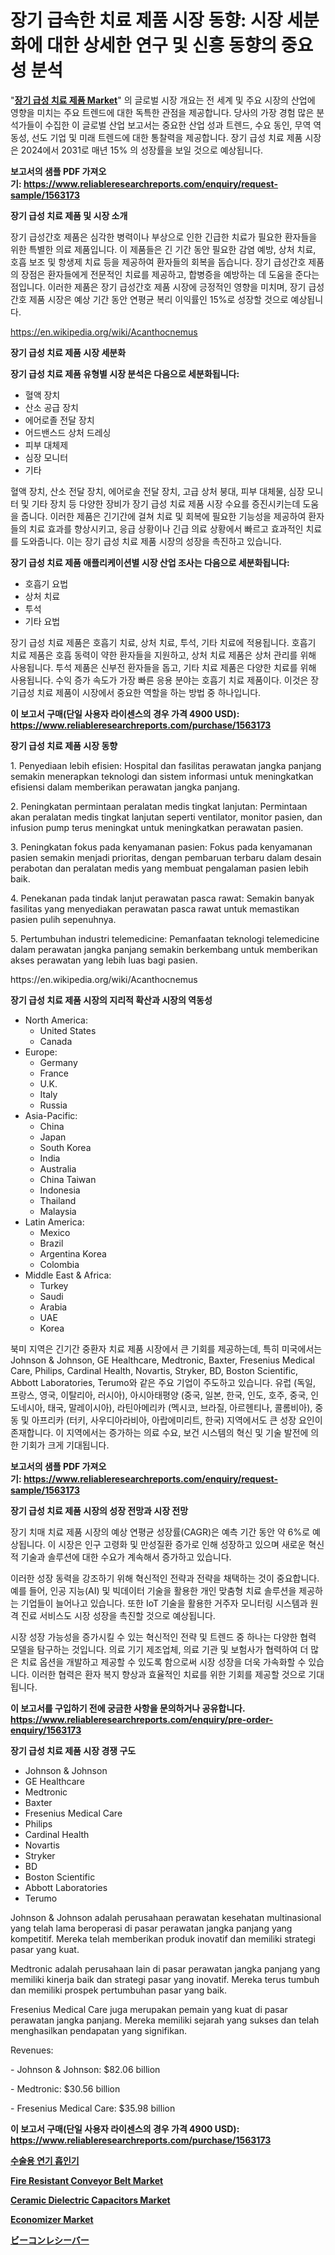 <p><h1>장기 급속한 치료 제품 시장 동향: 시장 세분화에 대한 상세한 연구 및 신흥 동향의 중요성 분석</h1></p><p>"<strong><a href="https://www.reliableresearchreports.com/long-term-acute-care-products-r1563173">장기 급성 치료 제품 Market</a></strong>" 의 글로벌 시장 개요는 전 세계 및 주요 시장의 산업에 영향을 미치는 주요 트렌드에 대한 독특한 관점을 제공합니다. 당사의 가장 경험 많은 분석가들이 수집한 이 글로벌 산업 보고서는 중요한 산업 성과 트렌드, 수요 동인, 무역 역동성, 선도 기업 및 미래 트렌드에 대한 통찰력을 제공합니다. 장기 급성 치료 제품 시장은 2024에서 2031로 매년 15% 의 성장률을 보일 것으로 예상됩니다.</p>
<p><strong>보고서의 샘플 PDF 가져오기:&nbsp;<a href="https://www.reliableresearchreports.com/enquiry/request-sample/1563173">https://www.reliableresearchreports.com/enquiry/request-sample/1563173</a></strong></p>
<p><strong>장기 급성 치료 제품 및 시장 소개</strong></p>
<p><p>장기 급성간호 제품은 심각한 병력이나 부상으로 인한 긴급한 치료가 필요한 환자들을 위한 특별한 의료 제품입니다. 이 제품들은 긴 기간 동안 필요한 감염 예방, 상처 치료, 호흡 보조 및 항생제 치료 등을 제공하여 환자들의 회복을 돕습니다. 장기 급성간호 제품의 장점은 환자들에게 전문적인 치료를 제공하고, 합병증을 예방하는 데 도움을 준다는 점입니다. 이러한 제품은 장기 급성간호 제품 시장에 긍정적인 영향을 미치며, 장기 급성간호 제품 시장은 예상 기간 동안 연평균 복리 이익률인 15%로 성장할 것으로 예상됩니다.</p></p>
<p><a href="https://en.wikipedia.org/wiki/Acanthocnemus">https://en.wikipedia.org/wiki/Acanthocnemus</a></p>
<p><strong>장기 급성 치료 제품 시장 세분화</strong></p>
<p><strong>장기 급성 치료 제품 유형별 시장 분석은 다음으로 세분화됩니다:</strong></p>
<p><ul><li>혈액 장치</li><li>산소 공급 장치</li><li>에어로졸 전달 장치</li><li>어드밴스드 상처 드레싱</li><li>피부 대체제</li><li>심장 모니터</li><li>기타</li></ul></p>
<p><p>혈액 장치, 산소 전달 장치, 에어로솔 전달 장치, 고급 상처 붕대, 피부 대체물, 심장 모니터 및 기타 장치 등 다양한 장비가 장기 급성 치료 제품 시장 수요를 증진시키는데 도움을 줍니다. 이러한 제품은 긴기간에 걸쳐 치료 및 회복에 필요한 기능성을 제공하여 환자들의 치료 효과를 향상시키고, 응급 상황이나 긴급 의료 상황에서 빠르고 효과적인 치료를 도와줍니다. 이는 장기 급성 치료 제품 시장의 성장을 촉진하고 있습니다.</p></p>
<p><strong>장기 급성 치료 제품 애플리케이션별 시장 산업 조사는 다음으로 세분화됩니다:</strong></p>
<p><ul><li>호흡기 요법</li><li>상처 치료</li><li>투석</li><li>기타 요법</li></ul></p>
<p><p>장기 급성 치료 제품은 호흡기 치료, 상처 치료, 투석, 기타 치료에 적용됩니다. 호흡기 치료 제품은 호흡 동력이 약한 환자들을 지원하고, 상처 치료 제품은 상처 관리를 위해 사용됩니다. 투석 제품은 신부전 환자들을 돕고, 기타 치료 제품은 다양한 치료를 위해 사용됩니다. 수익 증가 속도가 가장 빠른 응용 분야는 호흡기 치료 제품이다. 이것은 장기급성 치료 제품이 시장에서 중요한 역할을 하는 방법 중 하나입니다.</p></p>
<p><strong>이 보고서 구매(단일 사용자 라이센스의 경우 가격 4900 USD): <a href="https://www.reliableresearchreports.com/purchase/1563173">https://www.reliableresearchreports.com/purchase/1563173</a></strong></p>
<p><strong>장기 급성 치료 제품 시장 동향</strong></p>
<p><p>1. Penyediaan lebih efisien: Hospital dan fasilitas perawatan jangka panjang semakin menerapkan teknologi dan sistem informasi untuk meningkatkan efisiensi dalam memberikan perawatan jangka panjang.</p><p>2. Peningkatan permintaan peralatan medis tingkat lanjutan: Permintaan akan peralatan medis tingkat lanjutan seperti ventilator, monitor pasien, dan infusion pump terus meningkat untuk meningkatkan perawatan pasien.</p><p>3. Peningkatan fokus pada kenyamanan pasien: Fokus pada kenyamanan pasien semakin menjadi prioritas, dengan pembaruan terbaru dalam desain perabotan dan peralatan medis yang membuat pengalaman pasien lebih baik.</p><p>4. Penekanan pada tindak lanjut perawatan pasca rawat: Semakin banyak fasilitas yang menyediakan perawatan pasca rawat untuk memastikan pasien pulih sepenuhnya.</p><p>5. Pertumbuhan industri telemedicine: Pemanfaatan teknologi telemedicine dalam perawatan jangka panjang semakin berkembang untuk memberikan akses perawatan yang lebih luas bagi pasien.</p></p>
<p>https://en.wikipedia.org/wiki/Acanthocnemus</p>
<p><strong>장기 급성 치료 제품 시장의 지리적 확산과 시장의 역동성</strong></p>
<p><ul>
    <li>
        North America:
        <ul>
            <li>United States</li>
            <li>Canada</li>
        </ul>
    </li>
    <li>
        Europe:
        <ul>
            <li>Germany</li>
            <li>France</li>
            <li>U.K.</li>
            <li>Italy</li>
            <li>Russia</li>
        </ul>
    </li>
    <li>
        Asia-Pacific:
        <ul>
            <li>China</li>
            <li>Japan</li>
            <li>South Korea</li>
            <li>India</li>
            <li>Australia</li>
            <li>China Taiwan</li>
            <li>Indonesia</li>
            <li>Thailand</li>
            <li>Malaysia</li>
        </ul>
    </li>
    <li>
        Latin America:
        <ul>
            <li>Mexico</li>
            <li>Brazil</li>
            <li>Argentina Korea</li>
            <li>Colombia</li>
        </ul>
    </li>
    <li>
        Middle East & Africa:
        <ul>
            <li>Turkey</li>
            <li>Saudi</li>
            <li>Arabia</li>
            <li>UAE</li>
            <li>Korea</li>
        </ul>
    </li>
    </ul></p>
<p><p>북미 지역은 긴기간 중환자 치료 제품 시장에서 큰 기회를 제공하는데, 특히 미국에서는 Johnson & Johnson, GE Healthcare, Medtronic, Baxter, Fresenius Medical Care, Philips, Cardinal Health, Novartis, Stryker, BD, Boston Scientific, Abbott Laboratories, Terumo와 같은 주요 기업이 주도하고 있습니다. 유럽 (독일, 프랑스, 영국, 이탈리아, 러시아), 아시아태평양 (중국, 일본, 한국, 인도, 호주, 중국, 인도네시아, 태국, 말레이시아), 라틴아메리카 (멕시코, 브라질, 아르헨티나, 콜롬비아), 중동 및 아프리카 (터키, 사우디아라비아, 아랍에미리트, 한국) 지역에서도 큰 성장 요인이 존재합니다. 이 지역에서는 증가하는 의료 수요, 보건 시스템의 혁신 및 기술 발전에 의한 기회가 크게 기대됩니다.</p></p>
<p><strong>보고서의 샘플 PDF 가져오기:&nbsp;<a href="https://www.reliableresearchreports.com/enquiry/request-sample/1563173">https://www.reliableresearchreports.com/enquiry/request-sample/1563173</a></strong></p>
<p><strong>장기 급성 치료 제품 시장의 성장 전망과 시장 전망</strong></p>
<p><p>장기 치매 치료 제품 시장의 예상 연평균 성장률(CAGR)은 예측 기간 동안 약 6%로 예상됩니다. 이 시장은 인구 고령화 및 만성질환 증가로 인해 성장하고 있으며 새로운 혁신적 기술과 솔루션에 대한 수요가 계속해서 증가하고 있습니다.</p><p>이러한 성장 동력을 강조하기 위해 혁신적인 전략과 전략을 채택하는 것이 중요합니다. 예를 들어, 인공 지능(AI) 및 빅데이터 기술을 활용한 개인 맞춤형 치료 솔루션을 제공하는 기업들이 늘어나고 있습니다. 또한 IoT 기술을 활용한 거주자 모니터링 시스템과 원격 진료 서비스도 시장 성장을 촉진할 것으로 예상됩니다.</p><p>시장 성장 가능성을 증가시킬 수 있는 혁신적인 전략 및 트렌드 중 하나는 다양한 협력 모델을 탐구하는 것입니다. 의료 기기 제조업체, 의료 기관 및 보험사가 협력하여 더 많은 치료 옵션을 개발하고 제공할 수 있도록 함으로써 시장 성장을 더욱 가속화할 수 있습니다. 이러한 협력은 환자 복지 향상과 효율적인 치료를 위한 기회를 제공할 것으로 기대됩니다.</p></p>
<p><strong>이 보고서를 구입하기 전에 궁금한 사항을 문의하거나 공유합니다. <a href="https://www.reliableresearchreports.com/enquiry/pre-order-enquiry/1563173">https://www.reliableresearchreports.com/enquiry/pre-order-enquiry/1563173</a></strong></p>
<p><strong>장기 급성 치료 제품 시장 경쟁 구도</strong></p>
<p><ul><li>Johnson & Johnson</li><li>GE Healthcare</li><li>Medtronic</li><li>Baxter</li><li>Fresenius Medical Care</li><li>Philips</li><li>Cardinal Health</li><li>Novartis</li><li>Stryker</li><li>BD</li><li>Boston Scientific</li><li>Abbott Laboratories</li><li>Terumo</li></ul></p>
<p><p>Johnson & Johnson adalah perusahaan perawatan kesehatan multinasional yang telah lama beroperasi di pasar perawatan jangka panjang yang kompetitif. Mereka telah memberikan produk inovatif dan memiliki strategi pasar yang kuat. </p><p>Medtronic adalah perusahaan lain di pasar perawatan jangka panjang yang memiliki kinerja baik dan strategi pasar yang inovatif. Mereka terus tumbuh dan memiliki prospek pertumbuhan pasar yang baik.</p><p>Fresenius Medical Care juga merupakan pemain yang kuat di pasar perawatan jangka panjang. Mereka memiliki sejarah yang sukses dan telah menghasilkan pendapatan yang signifikan.</p><p>Revenues:</p><p>- Johnson & Johnson: $82.06 billion</p><p>- Medtronic: $30.56 billion</p><p>- Fresenius Medical Care: $35.98 billion</p></p>
<p><strong>이 보고서 구매(단일 사용자 라이센스의 경우 가격 4900 USD): <a href="https://www.reliableresearchreports.com/purchase/1563173">https://www.reliableresearchreports.com/purchase/1563173</a></strong></p>
<p><strong><p><a href="https://github.com/sougarounis/Market-Research-Report-List-5/blob/main/767158288359.md">수술용 연기 흡인기</a></p><p><a href="https://medium.com/@samantha.welch56767/fire-resistant-conveyor-belt-market-research-report-includes-analysis-on-market-size-share-and-abcd8b6e30df">Fire Resistant Conveyor Belt Market</a></p><p><a href="https://www.linkedin.com/pulse/global-ceramic-dielectric-capacitors-market-focus-application-bd4ve?trackingId=sm%2FxgfEXSDm%2BSBlTlKxB4Q%3D%3D">Ceramic Dielectric Capacitors Market</a></p><p><a href="https://medium.com/@karleeprice2004/economizer-market-overview-global-market-trends-and-future-prospects-from-2024-to-2031-5f01795e27dc">Economizer Market</a></p><p><a href="https://medium.com/@ridleydamion/%E3%82%B0%E3%83%AD%E3%83%BC%E3%83%90%E3%83%AB%E3%83%93%E3%83%BC%E3%82%B3%E3%83%B3%E3%83%AC%E3%82%B7%E3%83%BC%E3%83%90%E3%83%BC%E5%B8%82%E5%A0%B4%E3%82%BB%E3%82%AF%E3%82%BF%E3%83%BC-%E3%82%BF%E3%82%A4%E3%83%97-%E3%82%A2%E3%83%97%E3%83%AA%E3%82%B1%E3%83%BC%E3%82%B7%E3%83%A7%E3%83%B3-%E5%B8%82%E5%A0%B4%E3%83%97%E3%83%AC%E3%83%BC%E3%83%A4%E3%83%BC%E3%81%AE%E6%88%A6%E7%95%A5-%E5%9C%B0%E5%9F%9F%E5%88%A5%E6%88%90%E9%95%B7%E3%82%A4%E3%83%B3%E3%82%B5%E3%82%A4%E3%83%88-%E3%81%8A%E3%82%88%E3%81%B3%E5%B0%86%E6%9D%A5%E3%81%AE%E4%BA%88%E6%B8%AC-2024%E5%B9%B4-2031%E5%B9%B4-8efce7eb1cce">ビーコンレシーバー</a></p></strong></p>
<p></p>